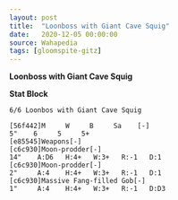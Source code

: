 ```yaml
---
layout: post
title:  "Loonboss with Giant Cave Squig"
date:   2020-12-05 00:00:00
source: Wahapedia
tags: [gloomspite-gitz]
---
```


**Loonboss with Giant Cave Squig**

**Stat Block**
```
6/6 Loonbos with Giant Cave Squig
```

```
[56f442]M     W     B     Sa    [-]
5"    6     5     5+    
[e85545]Weapons[-]
[c6c930]Moon-prodder[-]
14"    A:D6   H:4+   W:3+   R:-1   D:1   
[c6c930]Moon-prodder[-]
2"     A:4    H:4+   W:3+   R:-1   D:1   
[c6c930]Massive Fang-filled Gob[-]
1"     A:4    H:4+   W:3+   R:-1   D:D3  
```
    